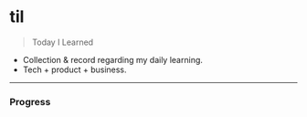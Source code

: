 # til
> Today I Learned
- Collection & record regarding my daily learning. 
- Tech + product + business. 

---

### Progress

